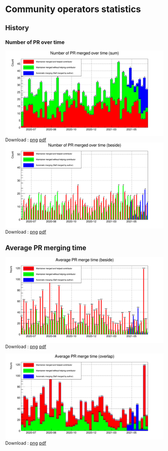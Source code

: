 # Community operators statistics
## History
### Number of PR over time
![Number of PR over time](images/stats/nPrOverTime_stack.png)
Download : [png](images/stats/nPrOverTime_stack.png) [pdf](images/stats/nPrOverTime_stack.pdf)
![Number of PR over time](images/stats/nPrOverTime_nostackb.png)
Download : [png](images/stats/nPrOverTime_nostackb.png) [pdf](images/stats/nPrOverTime_nostackb.pdf)

## Average PR merging time
![Average PR merging time](images/stats/avgTimePrOverTime_nostackb.png)
Download : [png](images/stats/avgTimePrOverTime_nostackb.png) [pdf](images/stats/avgTimePrOverTime_nostackb.pdf)

![Average PR merging time](images/stats/avgTimePrOverTime_nostack.png)
Download : [png](images/stats/avgTimePrOverTime_nostack.png) [pdf](images/stats/avgTimePrOverTime_nostack.pdf)
